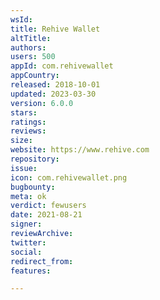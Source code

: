 ```yaml
---
wsId: 
title: Rehive Wallet
altTitle: 
authors: 
users: 500
appId: com.rehivewallet
appCountry: 
released: 2018-10-01
updated: 2023-03-30
version: 6.0.0
stars: 
ratings: 
reviews: 
size: 
website: https://www.rehive.com
repository: 
issue: 
icon: com.rehivewallet.png
bugbounty: 
meta: ok
verdict: fewusers
date: 2021-08-21
signer: 
reviewArchive: 
twitter: 
social: 
redirect_from: 
features: 

---
```


